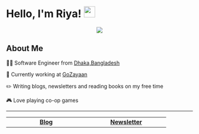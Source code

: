 # Hello, I'm Riya! <img src="https://media.giphy.com/media/hvRJCLFzcasrR4ia7z/giphy.gif" width="30px">
<p align="center">
  <a href="https://github.com/DenverCoder1/readme-typing-svg"><img src="https://readme-typing-svg.herokuapp.com?lines=Software+Engineer;Love%20Blending%20Art%20and%20Tech;Always%20Building%20New%20Things&center=true&width=380&height=45"></a>
</p>

## About Me

  🙋‍♀️ Software Engineer from [Dhaka,Bangladesh](https://www.google.com/maps/place/Dhaka/@23.7808405,90.419689,12z/data=!3m1!4b1!4m6!3m5!1s0x3755b8b087026b81:0x8fa563bbdd5904c2!8m2!3d23.804093!4d90.4152376!16zL20vMGZuYjQ?entry=ttu&g_ep=EgoyMDI0MTAxNi4wIKXMDSoASAFQAw%3D%3D)

  🏢 Currently working at [GoZayaan](https://gozayaan.com)

  ✏️ Writing blogs, newsletters and reading books on my free time

  🎮 Love playing co-op games
<hr/>
<table width="100%" align="center">
  <tr>
    <td align="center" width="200">
      <a href="https://fariabriya.codes">
        <strong>Blog</strong>
      </a>
    </td>
    <td align="center" width="200">
      <a href="https://fariabriya.substack.com/">
        <strong>Newsletter</strong>
      </a>
    </td>
  </tr>
</table>
